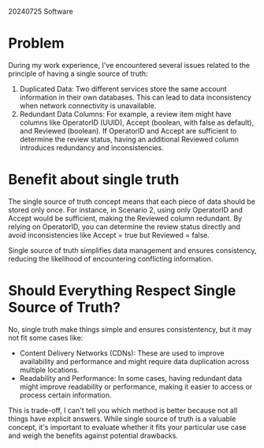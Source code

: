 20240725
Software
# Problem
During my work experience, I've encountered several issues related to the principle of having a single source of truth:

1. Duplicated Data: Two different services store the same account information in their own databases. This can lead to data inconsistency when network connectivity is unavailable.
2. Redundant Data Columns: For example, a review item might have columns like OperatorID (UUID), Accept (boolean, with false as default), and Reviewed (boolean). If OperatorID and Accept are sufficient to determine the review status, having an additional Reviewed column introduces redundancy and inconsistencies.

# Benefit about single truth
The single source of truth concept means that each piece of data should be stored only once. For instance, in Scenario 2, using only OperatorID and Accept would be sufficient, making the Reviewed column redundant. By relying on OperatorID, you can determine the review status directly and avoid inconsistencies like Accept = true but Reviewed = false.

Single source of truth simplifies data management and ensures consistency, reducing the likelihood of encountering conflicting information.

# Should Everything Respect Single Source of Truth?
No, single truth make things simple and ensures consistentency, but it may not fit some cases like:

- Content Delivery Networks (CDNs): These are used to improve availability and performance and might require data duplication across multiple locations.
- Readability and Performance: In some cases, having redundant data might improve readability or performance, making it easier to access or process certain information.

This is trade-off, I can't tell you which method is better because not all things have explicit answers. While single source of truth is a valuable concept, it's important to evaluate whether it fits your particular use case and weigh the benefits against potential drawbacks.